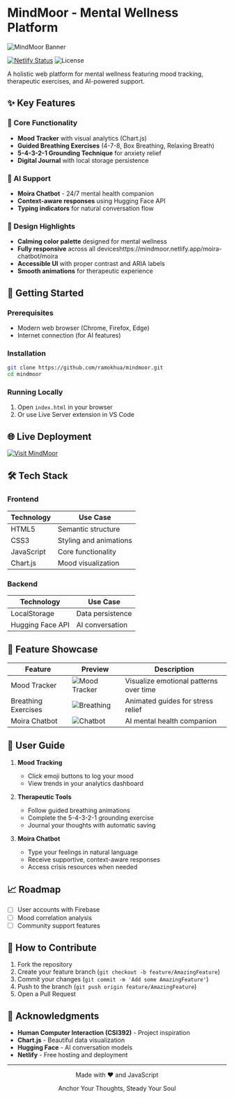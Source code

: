 # MindMoor - Mental Wellness Platform

![MindMoor Banner](https://via.placeholder.com/1200x400/5d93a6/ffffff?text=MindMoor+-+Anchor+Your+Thoughts,+Steady+Your+Soul)

[![Netlify Status](https://api.netlify.com/api/v1/badges/951ddffb-b337-41b3-b453-93fe7bb0f319/deploy-status)](https://app.netlify.com/sites/mindmoor/deploys) 
![License](https://img.shields.io/badge/license-MIT-blue.svg)

A holistic web platform for mental wellness featuring mood tracking, therapeutic exercises, and AI-powered support.

## ✨ Key Features

### 🧠 Core Functionality
- **Mood Tracker** with visual analytics (Chart.js)
- **Guided Breathing Exercises** (4-7-8, Box Breathing, Relaxing Breath)
- **5-4-3-2-1 Grounding Technique** for anxiety relief
- **Digital Journal** with local storage persistence

### 🤖 AI Support
- **Moira Chatbot** - 24/7 mental health companion
- **Context-aware responses** using Hugging Face API
- **Typing indicators** for natural conversation flow

### 🎨 Design Highlights
- **Calming color palette** designed for mental wellness
- **Fully responsive** across all deviceshttps://mindmoor.netlify.app/moira-chatbot/moira
- **Accessible UI** with proper contrast and ARIA labels
- **Smooth animations** for therapeutic experience

## 🚀 Getting Started

### Prerequisites
- Modern web browser (Chrome, Firefox, Edge)
- Internet connection (for AI features)

### Installation
```bash
git clone https://github.com/ramokhua/mindmoor.git
cd mindmoor
```

### Running Locally
1. Open `index.html` in your browser
2. Or use Live Server extension in VS Code

## 🌐 Live Deployment
[![Visit MindMoor](https://img.shields.io/badge/Visit-MindMoor-5d93a6?style=for-the-badge)](https://mindmoor.netlify.app/)

## 🛠️ Tech Stack

### Frontend
| Technology | Use Case |
|------------|----------|
| HTML5 | Semantic structure |
| CSS3 | Styling and animations |
| JavaScript | Core functionality |
| Chart.js | Mood visualization |

### Backend
| Technology | Use Case |
|------------|----------|
| LocalStorage | Data persistence |
| Hugging Face API | AI conversation |

## 📸 Feature Showcase

| Feature | Preview | Description |
|---------|---------|-------------|
| Mood Tracker | ![Mood Tracker](https://mindmoor.netlify.app/mood/mood-tracker) | Visualize emotional patterns over time |
| Breathing Exercises | ![Breathing](https://mindmoor.netlify.app/breathing/breathing) | Animated guides for stress relief |
| Moira Chatbot | ![Chatbot](https://mindmoor.netlify.app/moira-chatbot/moira) | AI mental health companion |

## 📖 User Guide

1. **Mood Tracking**
   - Click emoji buttons to log your mood
   - View trends in your analytics dashboard

2. **Therapeutic Tools**
   - Follow guided breathing animations
   - Complete the 5-4-3-2-1 grounding exercise
   - Journal your thoughts with automatic saving

3. **Moira Chatbot**
   - Type your feelings in natural language
   - Receive supportive, context-aware responses
   - Access crisis resources when needed

## 📈 Roadmap

- [ ] User accounts with Firebase
- [ ] Mood correlation analysis
- [ ] Community support features

## 🤝 How to Contribute

1. Fork the repository
2. Create your feature branch (`git checkout -b feature/AmazingFeature`)
3. Commit your changes (`git commit -m 'Add some AmazingFeature'`)
4. Push to the branch (`git push origin feature/AmazingFeature`)
5. Open a Pull Request


## 🙏 Acknowledgments

- **Human Computer Interaction (CSI392)** - Project inspiration
- **Chart.js** - Beautiful data visualization
- **Hugging Face** - AI conversation models
- **Netlify** - Free hosting and deployment

---

<div align="center">
  <p>Made with ❤️ and JavaScript</p>
  <p>Anchor Your Thoughts, Steady Your Soul</p>
</div>
